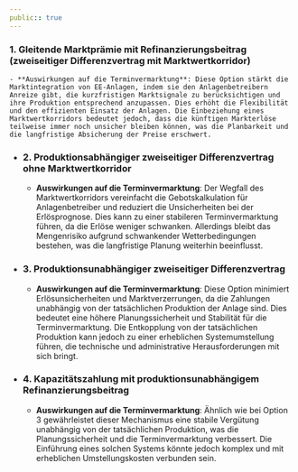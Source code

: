 ```yaml
---
public:: true
---
```

### 1. Gleitende Marktprämie mit Refinanzierungsbeitrag (zweiseitiger Differenzvertrag mit Marktwertkorridor)
	- **Auswirkungen auf die Terminvermarktung**: Diese Option stärkt die Marktintegration von EE-Anlagen, indem sie den Anlagenbetreibern Anreize gibt, die kurzfristigen Marktsignale zu berücksichtigen und ihre Produktion entsprechend anzupassen. Dies erhöht die Flexibilität und den effizienten Einsatz der Anlagen. Die Einbeziehung eines Marktwertkorridors bedeutet jedoch, dass die künftigen Markterlöse teilweise immer noch unsicher bleiben können, was die Planbarkeit und die langfristige Absicherung der Preise erschwert.
- ### 2. Produktionsabhängiger zweiseitiger Differenzvertrag ohne Marktwertkorridor
	- **Auswirkungen auf die Terminvermarktung**: Der Wegfall des Marktwertkorridors vereinfacht die Gebotskalkulation für Anlagenbetreiber und reduziert die Unsicherheiten bei der Erlösprognose. Dies kann zu einer stabileren Terminvermarktung führen, da die Erlöse weniger schwanken. Allerdings bleibt das Mengenrisiko aufgrund schwankender Wetterbedingungen bestehen, was die langfristige Planung weiterhin beeinflusst.
- ### 3. Produktionsunabhängiger zweiseitiger Differenzvertrag
	- **Auswirkungen auf die Terminvermarktung**: Diese Option minimiert Erlösunsicherheiten und Marktverzerrungen, da die Zahlungen unabhängig von der tatsächlichen Produktion der Anlage sind. Dies bedeutet eine höhere Planungssicherheit und Stabilität für die Terminvermarktung. Die Entkopplung von der tatsächlichen Produktion kann jedoch zu einer erheblichen Systemumstellung führen, die technische und administrative Herausforderungen mit sich bringt.
- ### 4. Kapazitätszahlung mit produktionsunabhängigem Refinanzierungsbeitrag
	- **Auswirkungen auf die Terminvermarktung**: Ähnlich wie bei Option 3 gewährleistet dieser Mechanismus eine stabile Vergütung unabhängig von der tatsächlichen Produktion, was die Planungssicherheit und die Terminvermarktung verbessert. Die Einführung eines solchen Systems könnte jedoch komplex und mit erheblichen Umstellungskosten verbunden sein.
